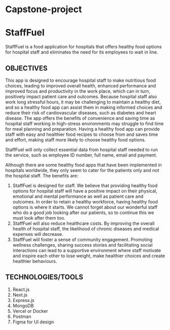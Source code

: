 # Capstone-project
# StaffFuel

StaffFuel is a food application for hospitals that offers healthy food options for hospital staff and eliminates the need for its employees to wait in line. 

## OBJECTIVES
This app is designed to encourage hospital staff to make nutritious food choices, leading to improved overall health, enhanced performance and improved focus and productivity in the work place, which can in turn, positively impact patient care and outcomes. Because hospital staff also work long stressful hours, it may be challenging to maintain a healthy diet, and so a healthy food app can assist them in making informed choices and reduce their risk of cardiovascular diseases, such as diabetes and heart disease. The app offers the benefits of convenience and saving time as hospital staff working in high-stress environments may struggle to find time for meal planning and preparation. Having a healthy food app can provide staff with easy and healthier food recipes to choose from and saves time and effort, making staff more likely to choose healthy food options. 

StaffFuel will only collect essential data from hospital staff needed to run the service, such as employee ID number, full name, email and payment. 

Although there are some healthy food apps that have been implemented in hospitals worldwide, they only seem to cater for the patients only and not the hospital staff. The benefits are:
1) StaffFuel is designed for staff. We believe that providing healthy food options for hospital staff will have a positive impact on their physical, emotional and mental performance as well as patient care and outcomes.
In order to retain a healthy workforce, having healthy food options is where it starts. We cannot forget about our wonderful staff who do a good job looking after our patients, so to continue this we must look after them too.
2) StaffFuel will also reduce healthcare costs. By improving the overall health of hospital staff, the likelihood of chronic diseases and medical expenses will decrease.
3) StaffFuel will foster a sense of community engagement. Promoting wellness challenges, sharing success stories and facilitating social interactions can lead to a supportive environment where staff motivate and inspire
   each other to lose weight, make healthier choices and create healthier behaviours.

## TECHNOLOGIES/TOOLS 
1. React.js
2. Next.js
3. Express.js
4. MongoDB
5. Vercel or Docker
6. Postman
7. Figma for UI design


